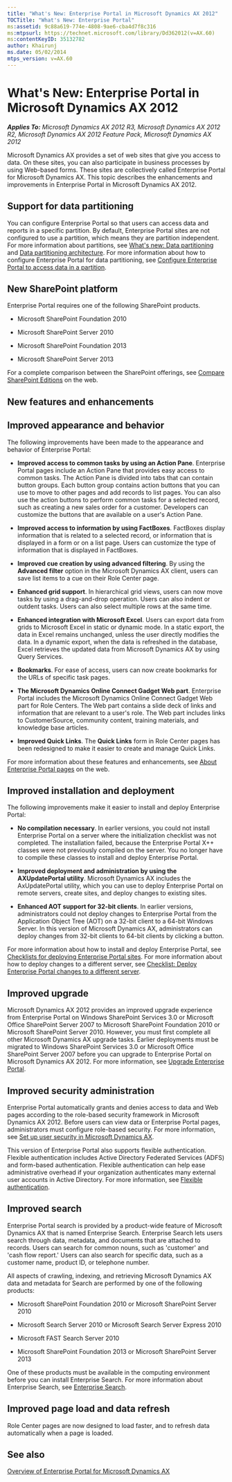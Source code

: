 ```yaml
---
title: "What's New: Enterprise Portal in Microsoft Dynamics AX 2012"
TOCTitle: "What's New: Enterprise Portal"
ms:assetid: 9c88a619-774e-4808-9ae6-cba4d7f8c316
ms:mtpsurl: https://technet.microsoft.com/library/Dd362012(v=AX.60)
ms:contentKeyID: 35132782
author: Khairunj
ms.date: 05/02/2014
mtps_version: v=AX.60
---
```


# What's New: Enterprise Portal in Microsoft Dynamics AX 2012 


_**Applies To:** Microsoft Dynamics AX 2012 R3, Microsoft Dynamics AX 2012 R2, Microsoft Dynamics AX 2012 Feature Pack, Microsoft Dynamics AX 2012_

Microsoft Dynamics AX provides a set of web sites that give you access to data. On these sites, you can also participate in business processes by using Web-based forms. These sites are collectively called Enterprise Portal for Microsoft Dynamics AX. This topic describes the enhancements and improvements in Enterprise Portal in Microsoft Dynamics AX 2012.

## Support for data partitioning

You can configure Enterprise Portal so that users can access data and reports in a specific partition. By default, Enterprise Portal sites are not configured to use a partition, which means they are partition independent. For more information about partitions, see [What's new: Data partitioning](what-s-new-data-partitioning.md) and [Data partitioning architecture](data-partitioning-architecture.md). For more information about how to configure Enterprise Portal for data partitioning, see [Configure Enterprise Portal to access data in a partition](configure-enterprise-portal-to-access-data-in-a-partition.md).

## New SharePoint platform

Enterprise Portal requires one of the following SharePoint products.

  - Microsoft SharePoint Foundation 2010

  - Microsoft SharePoint Server 2010

  - Microsoft SharePoint Foundation 2013

  - Microsoft SharePoint Server 2013

For a complete comparison between the SharePoint offerings, see [Compare SharePoint Editions](https://go.microsoft.com/fwlink/?linkid=225033) on the web.

## New features and enhancements

## Improved appearance and behavior

The following improvements have been made to the appearance and behavior of Enterprise Portal:

  - **Improved access to common tasks by using an Action Pane**. Enterprise Portal pages include an Action Pane that provides easy access to common tasks. The Action Pane is divided into tabs that can contain button groups. Each button group contains action buttons that you can use to move to other pages and add records to list pages. You can also use the action buttons to perform common tasks for a selected record, such as creating a new sales order for a customer. Developers can customize the buttons that are available on a user's Action Pane.

  - **Improved access to information by using FactBoxes**. FactBoxes display information that is related to a selected record, or information that is displayed in a form or on a list page. Users can customize the type of information that is displayed in FactBoxes.

  - **Improved cue creation by using advanced filtering**. By using the **Advanced filter** option in the Microsoft Dynamics AX client, users can save list items to a cue on their Role Center page.

  - **Enhanced grid support**. In hierarchical grid views, users can now move tasks by using a drag-and-drop operation. Users can also indent or outdent tasks. Users can also select multiple rows at the same time.

  - **Enhanced integration with Microsoft Excel**. Users can export data from grids to Microsoft Excel in static or dynamic mode. In a static export, the data in Excel remains unchanged, unless the user directly modifies the data. In a dynamic export, when the data is refreshed in the database, Excel retrieves the updated data from Microsoft Dynamics AX by using Query Services.

  - **Bookmarks**. For ease of access, users can now create bookmarks for the URLs of specific task pages.

  - **The Microsoft Dynamics Online Connect Gadget Web part**. Enterprise Portal includes the Microsoft Dynamics Online Connect Gadget Web part for Role Centers. The Web part contains a slide deck of links and information that are relevant to a user's role. The Web part includes links to CustomerSource, community content, training materials, and knowledge base articles.

  - **Improved Quick Links**. The **Quick Links** form in Role Center pages has been redesigned to make it easier to create and manage Quick Links.

For more information about these features and enhancements, see [About Enterprise Portal pages](about-enterprise-portal-pages.md) on the web.

## Improved installation and deployment

The following improvements make it easier to install and deploy Enterprise Portal:

  - **No compilation necessary**. In earlier versions, you could not install Enterprise Portal on a server where the initialization checklist was not completed. The installation failed, because the Enterprise Portal X++ classes were not previously compiled on the server. You no longer have to compile these classes to install and deploy Enterprise Portal.

  - **Improved deployment and administration by using the AXUpdatePortal utility**. Microsoft Dynamics AX includes the AxUpdatePortal utility, which you can use to deploy Enterprise Portal on remote servers, create sites, and deploy changes to existing sites.

  - **Enhanced AOT support for 32-bit clients**. In earlier versions, administrators could not deploy changes to Enterprise Portal from the Application Object Tree (AOT) on a 32-bit client to a 64-bit Windows Server. In this version of Microsoft Dynamics AX, administrators can deploy changes from 32-bit clients to 64-bit clients by clicking a button.

For more information about how to install and deploy Enterprise Portal, see [Checklists for deploying Enterprise Portal sites](checklists-for-deploying-enterprise-portal-sites.md). For more information about how to deploy changes to a different server, see [Checklist: Deploy Enterprise Portal changes to a different server](checklist-deploy-enterprise-portal-changes-to-a-different-server.md).

## Improved upgrade

Microsoft Dynamics AX 2012 provides an improved upgrade experience from Enterprise Portal on Windows SharePoint Services 3.0 or Microsoft Office SharePoint Server 2007 to Microsoft SharePoint Foundation 2010 or Microsoft SharePoint Server 2010. However, you must first complete all other Microsoft Dynamics AX upgrade tasks. Earlier deployments must be migrated to Windows SharePoint Services 3.0 or Microsoft Office SharePoint Server 2007 before you can upgrade to Enterprise Portal on Microsoft Dynamics AX 2012. For more information, see [Upgrade Enterprise Portal](upgrade-enterprise-portal.md).

## Improved security administration

Enterprise Portal automatically grants and denies access to data and Web pages according to the role-based security framework in Microsoft Dynamics AX 2012. Before users can view data or Enterprise Portal pages, administrators must configure role-based security. For more information, see [Set up user security in Microsoft Dynamics AX](set-up-user-security-in-microsoft-dynamics-ax.md).

This version of Enterprise Portal also supports flexible authentication. Flexible authentication includes Active Directory Federated Services (ADFS) and form-based authentication. Flexible authentication can help ease administrative overhead if your organization authenticates many external user accounts in Active Directory. For more information, see [Flexible authentication](https://go.microsoft.com/fwlink/?linkid=188717).

## Improved search

Enterprise Portal search is provided by a product-wide feature of Microsoft Dynamics AX that is named Enterprise Search. Enterprise Search lets users search through data, metadata, and documents that are attached to records. Users can search for common nouns, such as 'customer' and 'cash flow report.' Users can also search for specific data, such as a customer name, product ID, or telephone number.

All aspects of crawling, indexing, and retrieving Microsoft Dynamics AX data and metadata for Search are performed by one of the following products:

  - Microsoft SharePoint Foundation 2010 or Microsoft SharePoint Server 2010

  - Microsoft Search Server 2010 or Microsoft Search Server Express 2010

  - Microsoft FAST Search Server 2010

  - Microsoft SharePoint Foundation 2013 or Microsoft SharePoint Server 2013

One of these products must be available in the computing environment before you can install Enterprise Search. For more information about Enterprise Search, see [Enterprise Search](enterprise-search.md).

## Improved page load and data refresh

Role Center pages are now designed to load faster, and to refresh data automatically when a page is loaded.

## See also

[Overview of Enterprise Portal for Microsoft Dynamics AX](overview-of-enterprise-portal-for-microsoft-dynamics-ax.md)

  


